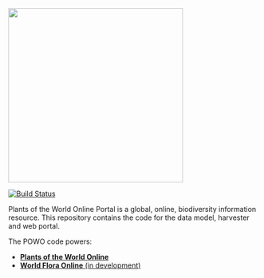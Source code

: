 <image src="https://rawgit.com/RBGKew/powop/master/powo-portal/src/main/frontend/src/img/svg/powo-logo.svg" width="350px"/>

[![Build Status](https://travis-ci.org/RBGKew/powop.svg?branch=master)](https://travis-ci.org/RBGKew/powop)

Plants of the World Online Portal is a global, online, biodiversity information
resource.  This repository contains the code for the data model, harvester 
and web portal.

The POWO code powers:
* [**Plants of the World Online**](http://powo.science.kew.org)
* [**World Flora Online** (in development)](http://worldfloraonline.org/)
